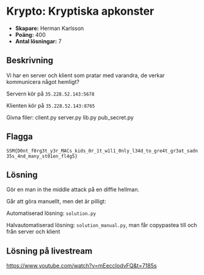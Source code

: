 # Krypto: Kryptiska apkonster

- **Skapare:** Herman Karlsson
- **Poäng:** 400
- **Antal lösningar:** 7

## Beskrivning

Vi har en server och klient som pratar med varandra, de verkar kommunicera något hemligt?

Servern kör på `35.228.52.143:5678`

Klienten kör på `35.228.52.143:8765`

Givna  filer: client.py server.py lib.py pub_secret.py 

## Flagga

`SSM{D0nt_f0rg3t_y3r_MACs_kids_0r_1t_w1l1_0nly_l34d_to_gre4t_gr3at_sadn35s_4nd_many_st01en_fl4g5}`

## Lösning

Gör en man in the middle attack på en diffie hellman.

Går att göra manuellt, men det är pilligt:

Automatiserad lösning: `solution.py`

Halvautomatiserad lösning: `solution_manual.py`, man får copypastea till och från server och klient

## Lösning på livestream

https://www.youtube.com/watch?v=mEeccIodvFQ&t=7185s
